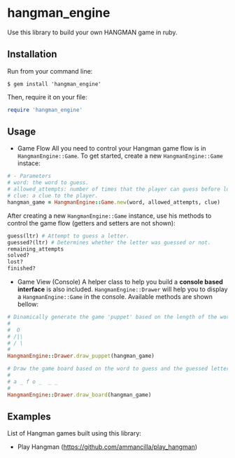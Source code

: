 # hangman_engine
Use this library to build your own HANGMAN game in ruby.

## Installation

Run from your command line:
```
$ gem install 'hangman_engine'
```
Then, require it on your file:
```ruby
require 'hangman_engine'
```
## Usage
- Game Flow
All you need to control your Hangman game flow is in `HangmanEngine::Game`. To get started, create a new `HangmanEngine::Game` instace: 

```ruby
# - Parameters
# word: the word to guess.
# allowed_attempts: number of times that the player can guess before losing.
# clue: a clue to the player.
hangman_game = HangmanEngine::Game.new(word, allowed_attempts, clue)
```
After creating a new `HangmanEngine::Game` instance, use his methods to control the game flow (getters and setters are not shown):
```ruby
guess(ltr) # Attempt to guess a letter.
guessed?(ltr) # Determines whether the letter was guessed or not.
remaining_attempts
solved?
lost?
finished?
```
- Game View (Console)
A helper class to help you build a **console based interface** is also included. `HangmanEngine::Drawer` will help you to display a `HangmanEngine::Game` in the console. Available methods are shown bellow:
```ruby
# Dinamically generate the game 'puppet' based on the length of the word to guess and the remaining attempts to guess it.
# 
#  O
# /|\
# / \
#
HangmanEngine::Drawer.draw_puppet(hangman_game)

# Draw the game board based on the word to guess and the guessed letters.
# 
# a _ f o _  _ _
# 
HangmanEngine::Drawer.draw_board(hangman_game)
```
## Examples
List of Hangman games built using this library:
- Play Hangman (https://github.com/ammancilla/play_hangman)